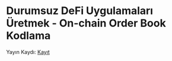 # Durumsuz DeFi Uygulamaları Üretmek - On-chain Order Book Kodlama

Yayın Kaydı: [Kayıt](https://youtu.be/W73uiDjMvvc?si=T11bEgpC-NnSF9bU)
